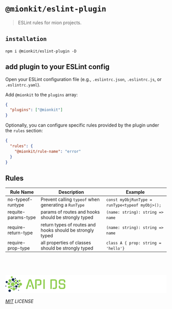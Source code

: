 # `@mionkit/eslint-plugin`

> ESLint rules for mion projects.

## `installation`

```shell
npm i @mionkit/eslint-plugin -D
```

## add plugin to your ESLint config

Open your ESLint configuration file (e.g., `.eslintrc.json`, `.eslintrc.js`, or `.eslintrc.yaml`).

Add `@mionkit` to the `plugins` array:

```json
{
  "plugins": ["@mionkit"]
}
```

Optionally, you can configure specific rules provided by the plugin under the `rules` section:

```json
{
  "rules": {
    "@mionkit/rule-name": "error"
  }
}
```

## Rules

| Rule Name           | Description                                               | Example                                         |
| ------------------- | --------------------------------------------------------- | ----------------------------------------------- |
| no-typeof-runtype   | Prevent calling `typeof` when generating a `RunType`      | `const myObjRunType = runType<typeof myObj>();` |
| requite-params-type | params of routes and hooks should be strongly typed       | `(name: string): string => name`                |
| require-return-type | return types of routes and hooks should be strongly typed | `(name: string): string => name`                |
| require-prop-type   | all properties of classes should be strongly typed        | `class A { prop: string = 'hello'}`             |

## &nbsp;

![mion](../../assets/public/banner-inversex90.png?raw=true)

_[MIT](../../LICENSE) LICENSE_
